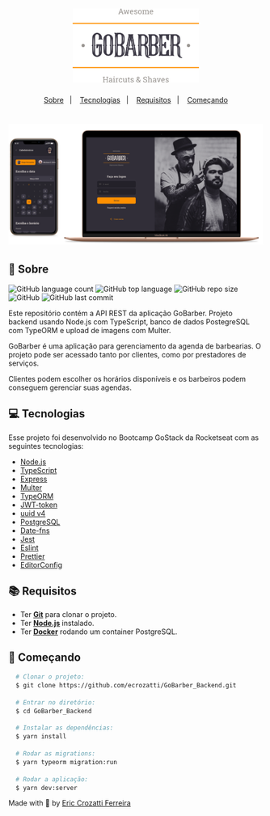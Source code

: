 <h1 align="center">
    <img alt="GoBarber-logo" src="https://github.com/ecrozatti/GoBarber_Backend/blob/master/.github/logo.svg" width="250px" />
</h1>

<p align="center">
  <a href="#page_with_curl-sobre">Sobre</a>&nbsp;&nbsp;&nbsp;|&nbsp;&nbsp;&nbsp;
  <a href="#computer-tecnologias">Tecnologias</a>&nbsp;&nbsp;&nbsp;|&nbsp;&nbsp;&nbsp;
  <a href="#books-requisitos">Requisitos</a>&nbsp;&nbsp;&nbsp;|&nbsp;&nbsp;&nbsp;
  <a href="#rocket-começando">Começando</a>
</p>

<h1 align="center">
    <img alt="GoBarber" src="https://github.com/ecrozatti/GoBarber_Backend/blob/master/.github/gobarber.png" />
</h1>

## :page_with_curl: Sobre
![GitHub language count](https://img.shields.io/github/languages/count/ecrozatti/GoBarber_Backend)
![GitHub top language](https://img.shields.io/github/languages/top/ecrozatti/GoBarber_Backend)
![GitHub repo size](https://img.shields.io/github/repo-size/ecrozatti/GoBarber_Backend)
![GitHub](https://img.shields.io/github/license/ecrozatti/GoBarber_Backend)
![GitHub last commit](https://img.shields.io/github/last-commit/ecrozatti/GoBarber_Backend)

Este repositório contém a API REST da aplicação GoBarber. Projeto backend usando Node.js com TypeScript, banco de dados PostegreSQL com TypeORM e upload de imagens com Multer.

GoBarber é uma aplicação para gerenciamento da agenda de barbearias. O projeto pode ser acessado tanto por clientes, como por prestadores de serviços.

Clientes podem escolher os horários disponíveis e os barbeiros podem conseguem gerenciar suas agendas.

## :computer: Tecnologias
Esse projeto foi desenvolvido no Bootcamp GoStack da Rocketseat com as seguintes tecnologias:

- [Node.js](https://nodejs.org/en/)
- [TypeScript](https://www.typescriptlang.org/)
- [Express](https://expressjs.com/pt-br/)
- [Multer](https://github.com/expressjs/multer)
- [TypeORM](https://typeorm.io/#/)
- [JWT-token](https://jwt.io/)
- [uuid v4](https://github.com/thenativeweb/uuidv4/)
- [PostgreSQL](https://www.postgresql.org/)
- [Date-fns](https://date-fns.org/)
- [Jest](https://jestjs.io/)
- [Eslint](https://eslint.org/)
- [Prettier](https://prettier.io/)
- [EditorConfig](https://editorconfig.org/)

## :books: Requisitos
- Ter [**Git**](https://git-scm.com/) para clonar o projeto.
- Ter [**Node.js**](https://nodejs.org/en/) instalado.
- Ter [**Docker**](https://www.docker.com/) rodando um container PostgreSQL.

## :rocket: Começando
``` bash
  # Clonar o projeto:
  $ git clone https://github.com/ecrozatti/GoBarber_Backend.git

  # Entrar no diretório:
  $ cd GoBarber_Backend
  
  # Instalar as dependências:
  $ yarn install

  # Rodar as migrations:
  $ yarn typeorm migration:run

  # Rodar a aplicação:
  $ yarn dev:server
```

Made with 💚 by [Eric Crozatti Ferreira](https://www.linkedin.com/in/eric-crozatti-1447688a/)
